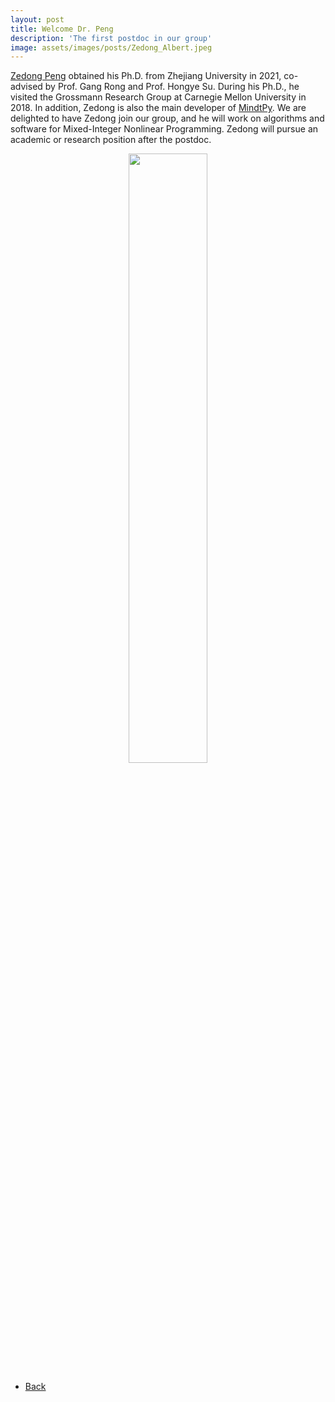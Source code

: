 ```yaml
---
layout: post
title: Welcome Dr. Peng
description: 'The first postdoc in our group'
image: assets/images/posts/Zedong_Albert.jpeg
---
```

<!-- markdownlint-disable MD033 -->

[Zedong Peng](https://SECQUOIA.github.io/2-members.html) obtained his Ph.D. from Zhejiang University in 2021, co-advised by Prof. Gang Rong and Prof. Hongye Su. During his Ph.D., he visited the Grossmann Research Group at Carnegie Mellon University in 2018. In addition, Zedong is also the main developer of [MindtPy](https://pyomo.readthedocs.io/en/stable/contributed_packages/mindtpy.html). We are delighted to have Zedong join our group, and he will work on algorithms and software for Mixed-Integer Nonlinear Programming. Zedong will pursue an academic or research position after the postdoc.

<div style="text-align: center"> <img style='height: 50%; width: 50%' src="{% link assets/images/posts/Zedong_Albert.jpeg %}" alt=""/> </div>

<ul class="actions">
    <li><a href="/3-news.html" class="button icon fa-arrow-left">Back</a></li>
</ul>
